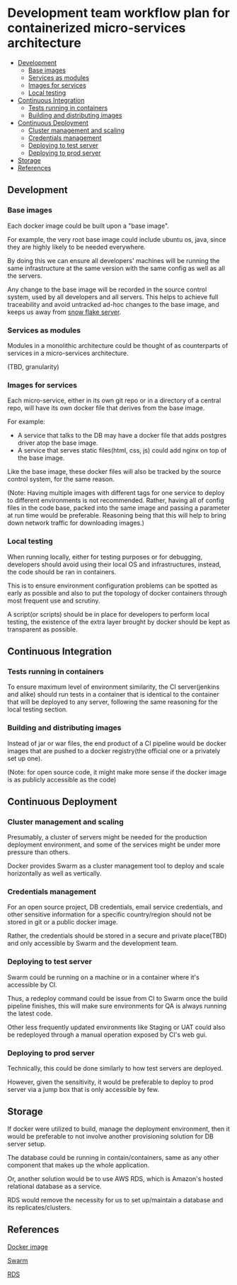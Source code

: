 # Development team workflow plan for containerized micro-services architecture

* [Development](#dev)
  * [Base images](#bi)
  * [Services as modules](#sam)
  * [Images for services](#ifs)
  * [Local testing](#lt)
* [Continuous Integration](#ci)
  * [Tests running in containers](#tric)
  * [Building and distributing images](#badi)
* [Continuous Deployment](#dep)
  * [Cluster management and scaling](#cmas)
  * [Credentials management](#crm)
  * [Deploying to test server](#dtts)
  * [Deploying to prod server](#dtps)
* [Storage](#st)
* [References](#refs)

<h2 id="dev">Development</h2>

<h3 id="bi">Base images</h3>

Each docker image could be built upon a "base image".

For example, the very root base image could include ubuntu os, java, since they are highly likely to be needed everywhere.

By doing this we can ensure all developers' machines will be running the same infrastructure at the same version with the same config as well as all the servers.

Any change to the base image will be recorded in the source control system, used by all developers and all servers. 
This helps to achieve full traceability and avoid untracked ad-hoc changes to the base image, and keeps us away from [snow flake server](http://martinfowler.com/bliki/SnowflakeServer.html).

<h3 id="sam">Services as modules</h3>

Modules in a monolithic architecture could be thought of as counterparts of services in a micro-services architecture.

(TBD, granularity)

<h3 id="ifs">Images for services</h3>

Each micro-service, either in its own git repo or in a directory of a central repo, will have its own docker file that derives from the base image.

For example:
* A service that talks to the DB may have a docker file that adds postgres driver atop the base image.
* A service that serves static files(html, css, js) could add nginx on top of the base image.

Like the base image, these docker files will also be tracked by the source control system, for the same reason.

(Note: Having multiple images with different tags for one service to deploy to different environments is not recommended. Rather, having all of config files in the code base, packed into the same image and passing a parameter at run time would be preferable. Reasoning being that this will help to bring down network traffic for downloading images.)

<h3 id="lt">Local testing</h3>

When running locally, either for testing purposes or for debugging, developers should avoid using their local OS and infrastructures, instead, the code should be ran in containers.

This is to ensure environment configuration problems can be spotted as early as possible and also to put the topology of docker containers through most frequent use and scrutiny.

A script(or scripts) should be in place for developers to perform local testing, the existence of the extra layer brought by docker should be kept as transparent as possible.

<h2 id="ci">Continuous Integration</h2>

<h3 id="tric">Tests running in containers</h3>

To ensure maximum level of environment similarity, the CI server(jenkins and alike) should run tests in a container that is identical to the container that will be deployed to any server, following the same reasoning for the local testing section.

<h3 id="badi">Building and distributing images</h3>

Instead of jar or war files, the end product of a CI pipeline would be docker images that are pushed to a docker registry(the official one or a privately set up one).

(Note: for open source code, it might make more sense if the docker image is as publicly accessible as the code)

<h2 id="dep">Continuous Deployment</h2>

<h3 id="cmas">Cluster management and scaling</h3>

Presumably, a cluster of servers might be needed for the production deployment environment, and some of the services might be under more pressure than others.

Docker provides Swarm as a cluster management tool to deploy and scale horizontally as well as vertically. 

<h3 id="crm">Credentials management</h3>

For an open source project, DB credentials, email service credentials, and other sensitive information for a specific country/region should not be stored in git or a public docker image.

Rather, the credentials should be stored in a secure and private place(TBD) and only accessible by Swarm and the development team.

<h3 id="dtts">Deploying to test server</h3>

Swarm could be running on a machine or in a container where it's accessible by CI.

Thus, a redeploy command could be issue from CI to Swarm once the build pipeline finishes, this will make sure environments for QA is always running the latest code.

Other less frequently updated environments like Staging or UAT could also be redeployed through a manual operation exposed by CI's web gui.

<h3 id="dtps">Deploying to prod server</h3>

Technically, this could be done similarly to how test servers are deployed. 

However, given the sensitivity, it would be preferable to deploy to prod server via a jump box that is only accessible by few.

<h2 id="st">Storage</h2>

If docker were utilized to build, manage the deployment environment, then it would be preferable to not involve another provisioning solution for DB server setup.
 
The database could be running in contain/containers, same as any other component that makes up the whole application. 

Or, another solution would be to use AWS RDS, which is Amazon's hosted relational database as a service.

RDS would remove the necessity for us to set up/maintain a database and its replicates/clusters.

<h2 id="refs">References</h2>

[Docker image](https://docs.docker.com/engine/userguide/containers/dockerimages/)

[Swarm](https://docs.docker.com/swarm/overview/)

[RDS](https://aws.amazon.com/rds/)